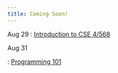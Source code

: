 ```yaml
---
title: Coming Soon!
---
```


Aug 29
: [Introduction to CSE 4/568](#)
  <!-- : [1.1](#) -->

Aug 31
<!-- : **Section**{: .label .label-purple } -->
: [Programming 101](#)
  <!-- : [Solution](#) -->

<!-- Sep 30
: [Variables & Objects](#)
  : [1.2](#), [2.1](#)

Oct 1
: **Lab**{: .label .label-purple } [Intro to Java](#)

Oct 2
: [Tracing, IntLists, & Recursion](#)
  : [2.1](#)
: **HW 1 due**{: .label .label-red } -->
